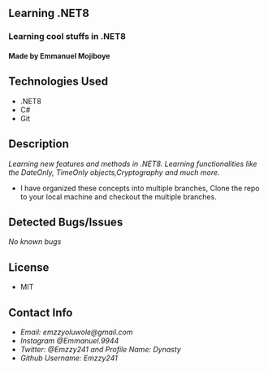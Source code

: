 ## Learning .NET8
### Learning cool stuffs in .NET8
#### Made by Emmanuel Mojiboye

## Technologies Used
* .NET8
* C#
* Git

## Description
_Learning new features and methods in .NET8. Learning functionalities like the DateOnly, TimeOnly objects,Cryptography and much more._

* I have organized these concepts into multiple branches, Clone the repo to your local machine and checkout the multiple branches.

## Detected Bugs/Issues
_No known bugs_

## License
* MIT

## Contact Info

- _Email: emzzyoluwole@gmail.com_
- _Instagram @Emmanuel.9944_
- _Twitter: @Emzzy241 and Profile Name: Dynasty_
- _Github Username: Emzzy241_